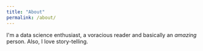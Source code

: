 ```yaml
---
title: "About"
permalink: /about/
---
```


I'm a data science enthusiast, a voracious reader and basically an *amazing* person.
Also, I love story-telling.
